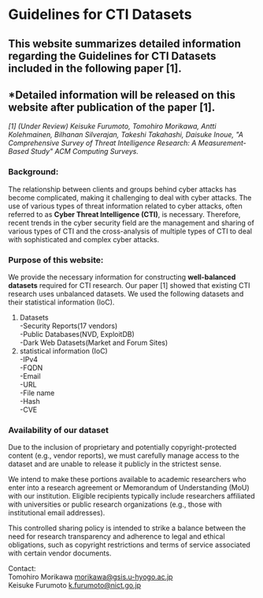# Guidelines for CTI Datasets

## This website summarizes detailed information regarding the Guidelines for CTI Datasets included in the following paper [1].

## *Detailed information will be released on this website after publication of the paper [1].

*[1] (Under Review) Keisuke Furumoto, Tomohiro Morikawa, Antti Kolehmainen, Bilhanan Silverajan, Takeshi Takahashi, Daisuke Inoue, "A Comprehensive Survey of Threat Intelligence Research: A Measurement-Based Study" ACM Computing Surveys.*

### Background:<br>
The relationship between clients and groups behind cyber attacks has become complicated, making it challenging to deal with cyber attacks.
The use of various types of threat information related to cyber attacks, often referred to as **Cyber Threat Intelligence (CTI)**, is necessary.
Therefore, recent trends in the cyber security field are the management and sharing of various types of CTI and the cross-analysis of multiple types of CTI to deal with sophisticated and complex cyber attacks. 

### Purpose of this website:<br>
We provide the necessary information for constructing **well-balanced datasets** required for CTI research.
Our paper [1] showed that existing CTI research uses unbalanced datasets. We used the following datasets and their statistical information (IoC).

1. Datasets<br>
   -Security Reports(17 vendors)<br>
   -Public Databases(NVD, ExploitDB)<br>
   -Dark Web Datasets(Market and Forum Sites)<br>
2. statistical information (IoC)<br>
   -IPv4<br>
   -FQDN<br>
   -Email<br>
   -URL<br>
   -File name<br>
   -Hash<br>
   -CVE<br>

### Availability of our dataset
Due to the inclusion of proprietary and potentially copyright-protected content (e.g., vendor reports), we must carefully manage access to the dataset and are unable to release it publicly in the strictest sense.<br>

We intend to make these portions available to academic researchers who enter into a research agreement or Memorandum of Understanding (MoU) with our institution. Eligible recipients typically include researchers affiliated with universities or public research organizations (e.g., those with institutional email addresses).<br>

This controlled sharing policy is intended to strike a balance between the need for research transparency and adherence to legal and ethical obligations, such as copyright restrictions and terms of service associated with certain vendor documents.<br>

Contact:<br>
Tomohiro Morikawa
morikawa@gsis.u-hyogo.ac.jp<br>
Keisuke Furumoto
k.furumoto@nict.go.jp<br>
